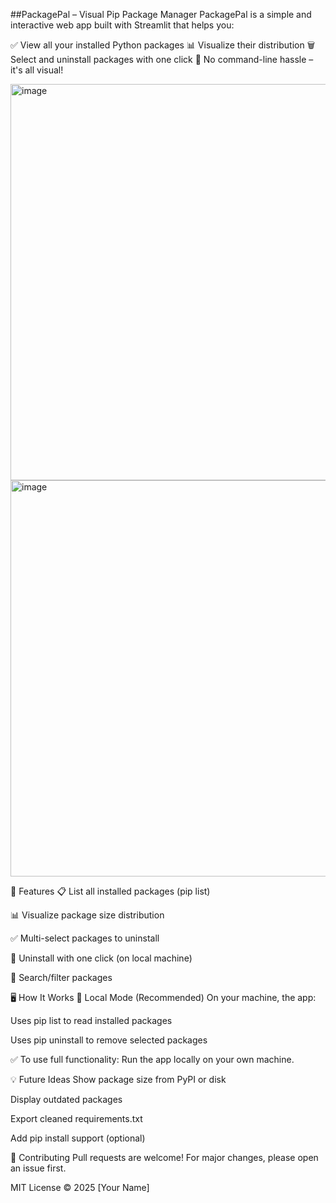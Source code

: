  ##PackagePal – Visual Pip Package Manager
PackagePal is a simple and interactive web app built with Streamlit that helps you:

✅ View all your installed Python packages
📊 Visualize their distribution
🗑 Select and uninstall packages with one click
🚀 No command-line hassle – it's all visual!

<img width="1366" height="634" alt="image" src="https://github.com/user-attachments/assets/267119c5-918d-48ce-b66e-4b2715e74cc5" />

<img width="1366" height="634" alt="image" src="https://github.com/user-attachments/assets/b051c791-4356-4521-8c3d-8ce918f1905f" />

🧰 Features
📋 List all installed packages (pip list)

📊 Visualize package size distribution

✅ Multi-select packages to uninstall

🔄 Uninstall with one click (on local machine)

🔎 Search/filter packages

🖥️ How It Works
📍 Local Mode (Recommended)
On your machine, the app:

Uses pip list to read installed packages

Uses pip uninstall to remove selected packages


✅ To use full functionality:
Run the app locally on your own machine.

💡 Future Ideas
 Show package size from PyPI or disk

 Display outdated packages

 Export cleaned requirements.txt

 Add pip install support (optional)

🤝 Contributing
Pull requests are welcome! For major changes, please open an issue first.


MIT License © 2025 [Your Name]

